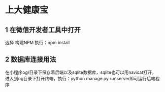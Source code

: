 # 上大健康宝
## 1 在微信开发者工具中打开
选择 构建NPM
执行：npm install

## 2 数据库连接用法
在小程序og/目录下保存着后端以及sqlite数据库，sqlite也可以用navicat打开，进入到og目录下打开终端，执行：python manage.py runserver即可运行后端程序
